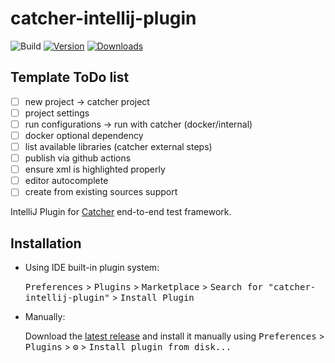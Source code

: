 # catcher-intellij-plugin

![Build](https://github.com/comtihon/catcher-intellij-plugin/workflows/Build/badge.svg)
[![Version](https://img.shields.io/jetbrains/plugin/v/PLUGIN_ID.svg)](https://plugins.jetbrains.com/plugin/15353-catcher)
[![Downloads](https://img.shields.io/jetbrains/plugin/d/PLUGIN_ID.svg)](https://plugins.jetbrains.com/plugin/15353-catcher)

## Template ToDo list

- [ ]  new project -> catcher project
- [ ]  project settings
- [ ]  run configurations -> run with catcher (docker/internal)
- [ ]  docker optional dependency
- [ ]  list available libraries (catcher external steps)
- [ ]  publish via github actions
- [ ]  ensure xml is highlighted properly
- [ ]  editor autocomplete
- [ ]  create from existing sources support

<!-- Plugin description -->
IntelliJ Plugin for [Catcher](https://github.com/comtihon/catcher) end-to-end test framework. 
<!-- Plugin description end -->

## Installation

- Using IDE built-in plugin system:
  
  <kbd>Preferences</kbd> > <kbd>Plugins</kbd> > <kbd>Marketplace</kbd> > <kbd>Search for "catcher-intellij-plugin"</kbd> >
  <kbd>Install Plugin</kbd>
  
- Manually:

  Download the [latest release](https://github.com/comtihon/catcher-intellij-plugin/releases/latest) and install it manually using
  <kbd>Preferences</kbd> > <kbd>Plugins</kbd> > <kbd>⚙️</kbd> > <kbd>Install plugin from disk...</kbd>

